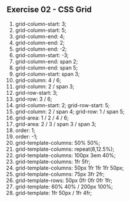 ## Exercise 02 - CSS Grid

1. grid-column-start: 3;
2. grid-column-start: 5;
3. grid-column-end: 4;
4. grid-column-end: 2;
5. grid-column-end: -2;
6. grid-column-start: -3;
7. grid-column-end: span 2;
8. grid-column-end: span 5;
9. grid-column-start: span 3;
10. grid-column: 4 / 6;
11. grid-column: 2 / span 3;
12. grid-row-start: 3;
13. grid-row: 3 / 6;
14. grid-column-start: 2; grid-row-start: 5;
15. grid-column: 2 / span 4; grid-row: 1 / span 5;
16. grid-area: 1 / 2 / 4 / 6;
17. grid-area: 2 / 3 / span 3 / span 3;
18. order: 1;
19. order: -1;
20. grid-template-columns: 50% 50%;
21. grid-template-columns: repeat(8,12.5%);
22. grid-template-columns: 100px 3em 40%;
23. grid-template-columns: 1fr 5fr;
24. grid-template-columns: 50px 1fr 1fr 1fr 50px;
25. grid-template-columns: 75px 3fr 2fr;
26. grid-template-rows: 50px 0fr 0fr 0fr 1fr;
27. grid-template: 60% 40% / 200px 100%;
28. grid-template: 1fr 50px / 1fr 4fr;
